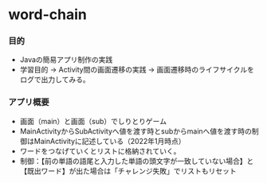 # word-chain

### 目的
- Javaの簡易アプリ制作の実践
- 学習目的
→ Activity間の画面遷移の実践
→ 画面遷移時のライフサイクルをログで出力してみる。

### アプリ概要
- 画面（main）と画面（sub）でしりとりゲーム
- MainActivityからSubActivityへ値を渡す時とsubからmainへ値を渡す時の制御はMainActivityに記述している（2022年1月時点）
- ワードをつなげていくとリストに格納されていく。
- 制御：【前の単語の語尾と入力した単語の頭文字が一致していない場合】と【既出ワード】が出た場合は「チャレンジ失敗」でリストもリセット

